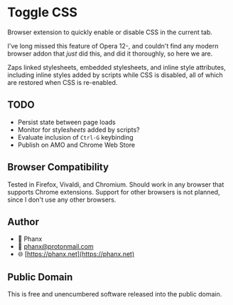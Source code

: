 # Toggle CSS

Browser extension to quickly enable or disable CSS in the current tab.

I've long missed this feature of Opera 12-, and couldn't find any modern
browser addon that *just* did this, and did it thoroughly, so here we are.

Zaps linked stylesheets, embedded stylesheets, and inline style attributes,
including inline styles added by scripts while CSS is disabled, all of
which are restored when CSS is re-enabled.


## TODO

- Persist state between page loads
- Monitor for style*sheets* added by scripts?
- Evaluate inclusion of `Ctrl-G` keybinding
- Publish on AMO and Chrome Web Store


## Browser Compatibility

Tested in Firefox, Vivaldi, and Chromium. Should work in any browser that
supports Chrome extensions. Support for other browsers is not planned,
since I don't use any other browsers.


## Author

- 👾 Phanx
- 📧 [phanx@protonmail.com](mailto:phanx@protonmail.com)
- 🌐 [https://phanx.net](https://phanx.net)


## Public Domain

This is free and unencumbered software released into the public domain.
